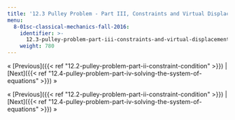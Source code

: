 ```yaml
---
title: '12.3 Pulley Problem - Part III, Constraints and Virtual Displacement Arguments'
menu:
  8-01sc-classical-mechanics-fall-2016:
    identifier: >-
      12.3-pulley-problem-part-iii-constraints-and-virtual-displacement-arguments
    weight: 780
---
```

« [Previous]({{< ref "12.2-pulley-problem-part-ii-constraint-condition" >}}) | [Next]({{< ref "12.4-pulley-problem-part-iv-solving-the-system-of-equations" >}}) »

« [Previous]({{< ref "12.2-pulley-problem-part-ii-constraint-condition" >}}) | [Next]({{< ref "12.4-pulley-problem-part-iv-solving-the-system-of-equations" >}}) »